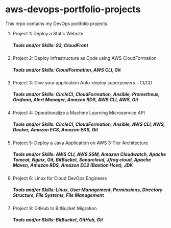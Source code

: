 # aws-devops-portfolio-projects
This repo contains my DevOps portfolio projects. 
1. Project 1: Deploy a Static Website
   ##### Tools and/or Skills: S3, CloudFront  
2. Project 2: Deploy Infrastructure as Code using AWS CloudFormation
   ##### Tools and/or Skills: CloudFormation, AWS CLI, Git
3. Project 3: Give your application Auto-deploy superpowers - CI/CD
   ##### Tools and/or Skills: CircleCI, CloudFormation, Ansible, Prometheus, Grafana, Alert Manager, Amazon RDS, AWS CLI, AWS, Git
4. Project 4: Operationalize a Machine Learning Microservice API
   ##### Tools and/or Skills: CircleCI, CloudFormation, Ansible, AWS CLI, AWS, Docker, Amazon ECS, Amazon EKS, Git
5. Project 5: Deploy a Java Application on AWS 3-Tier Architecture
   ##### Tools and/or Skills: AWS CLI, AWS SSM, Amazon Cloudwatch, Apache Tomcat, Nginx, Git, BitBucket, Sonarcloud, Jfrog cloud, Apache Maven, Amazon RDS, Amazon EC2          (Bastion Host), JDK
6. Project 6: Linux for Cloud DevOps Engineers
   ##### Tools and/or Skills: Linux, User Management, Permissions, Directory Structure, File Systems, File Management
9. Project 9: GitHub to BitBucket Migration
   ##### Tools and/or Skills: BitBucket, GitHub, Git
